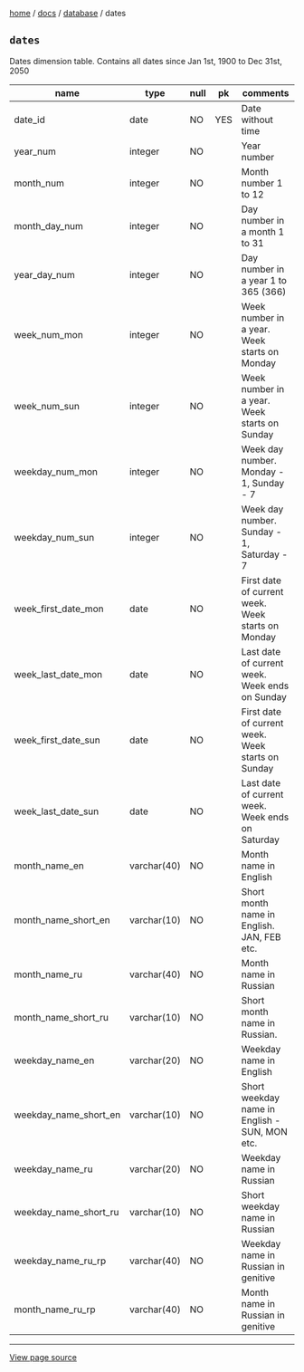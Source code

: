 [home](../../) /
[docs](../) /
[database](./) /
dates

`dates`
-------------

Dates dimension table. Contains all dates since Jan 1st, 1900 to Dec 31st, 2050


name                | type	      | null | pk  | comments 
--------------------|-------------|------|-----|----------------------
date_id             | date        | NO   | YES | Date without time
year_num            | integer     | NO   |     | Year number
month_num           | integer     | NO   |     | Month number 1 to 12
month_day_num       | integer     | NO   |     | Day number in a month 1 to 31
year_day_num        | integer     | NO   |     | Day number in a year 1 to 365 (366)
week_num_mon        | integer     | NO   |     | Week number in a year. Week starts on Monday
week_num_sun        | integer     | NO   |     | Week number in a year. Week starts on Sunday
weekday_num_mon     | integer     | NO   |     | Week day number. Monday - 1, Sunday - 7
weekday_num_sun     | integer     | NO   |     | Week day number. Sunday - 1, Saturday - 7
week_first_date_mon | date        | NO   |     | First date of current week. Week starts on Monday
week_last_date_mon  | date        | NO   |     | Last date of current week. Week ends on Sunday
week_first_date_sun | date        | NO   |     | First date of current week. Week starts on Sunday
week_last_date_sun  | date        | NO   |     | Last date of current week. Week ends on Saturday
month_name_en       | varchar(40) | NO   |     | Month name in English
month_name_short_en | varchar(10) | NO   |     | Short month name in English. JAN, FEB etc.
month_name_ru       | varchar(40) | NO   |     | Month name in Russian
month_name_short_ru | varchar(10) | NO   |     | Short month name in Russian.
weekday_name_en     | varchar(20) | NO   |     | Weekday name in English
weekday_name_short_en | varchar(10) | NO |     | Short weekday name in English - SUN, MON etc.
weekday_name_ru     | varchar(20) | NO   |     | Weekday name in Russian
weekday_name_short_ru | varchar(10) | NO |     | Short weekday name in Russian
weekday_name_ru_rp  | varchar(40) | NO   |     | Weekday name in Russian in genitive
month_name_ru_rp    |varchar(40)  | NO   |     | Month name in Russian in genitive

----------------------------------------------------------------------

[View page source](dates.markdown)
